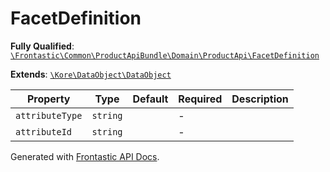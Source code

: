#  FacetDefinition

**Fully Qualified**: [`\Frontastic\Common\ProductApiBundle\Domain\ProductApi\FacetDefinition`](../../../../../src/php/ProductApiBundle/Domain/ProductApi/FacetDefinition.php)

**Extends**: [`\Kore\DataObject\DataObject`](https://github.com/kore/DataObject)

Property|Type|Default|Required|Description
--------|----|-------|--------|-----------
`attributeType` | `string` |  | - | 
`attributeId` | `string` |  | - | 

Generated with [Frontastic API Docs](https://github.com/FrontasticGmbH/apidocs).
